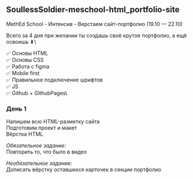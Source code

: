 ## SoullessSoldier-meschool-html_portfolio-site
MethEd School - Интенсив - Верстаем сайт-портфолио (19.10 — 22.10)

Всего за 4 дня при желании ты создашь своё крутое портфолио, а ещё  освоишь ⬇\

✅ Основы HTML\
✅ Основы CSS\
✅ Работа с figma\
✅ Mobile first\
✅ Правильное подключение шрифтов\
✅ JS\
✅ Github + GithubPages\

### День 1
 Напишем всю HTML-разметку сайта\
 Подготовим проект и макет\
 Вёрстка HTML

*Обязательное задание:*\
 Повторить то, что было в видео

 *Необязательное задание:*\
 Дописать вёрстку оставшихся карточек в секции портфолио